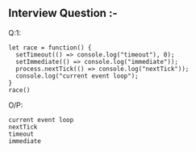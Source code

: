 ## Interview Question :-

Q:1:

```
let race = function() {
  setTimeout(() => console.log("timeout"), 0);
  setImmediate(() => console.log("immediate"));
  process.nextTick(() => console.log("nextTick"));
  console.log("current event loop");
}
race()
```
O/P:
```
current event loop
nextTick
timeout
immediate
```



